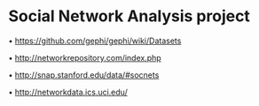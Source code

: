 # Social Network Analysis project
 
•
https://github.com/gephi/gephi/wiki/Datasets

•
http://networkrepository.com/index.php

•
http://snap.stanford.edu/data/#socnets

•
http://networkdata.ics.uci.edu/
